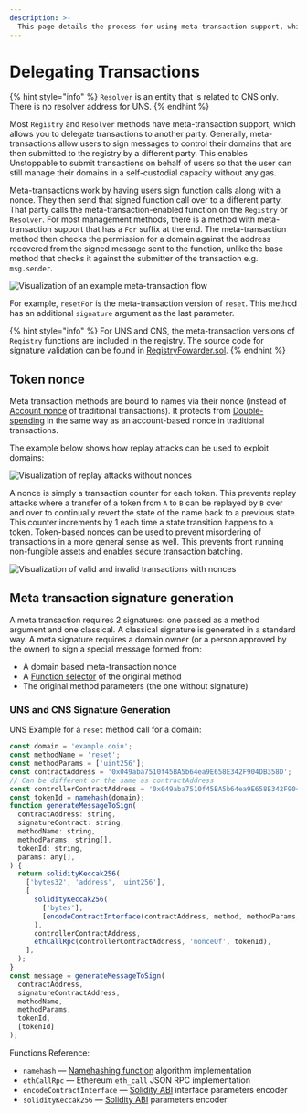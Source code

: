 ```yaml
---
description: >-
  This page details the process for using meta-transaction support, which allows users to delegate transactions to another party.
---
```


# Delegating Transactions

{% hint style="info" %}
`Resolver` is an entity that is related to CNS only. There is no resolver address for UNS.
{% endhint %}

Most `Registry` and `Resolver` methods have meta-transaction support, which allows you to delegate transactions to another party. Generally, meta-transactions allow users to sign messages to control their domains that are then submitted to the registry by a different party. This enables Unstoppable to submit transactions on behalf of users so that the user can still manage their domains in a self-custodial capacity without any gas.

Meta-transactions work by having users sign function calls along with a nonce. They then send that signed function call over to a different party. That party calls the meta-transaction-enabled function on the `Registry` or `Resolver`. For most management methods, there is a method with meta-transaction support that has a `For` suffix at the end. The meta-transaction method then checks the permission for a domain against the address recovered from the signed message sent to the function, unlike the base method that checks it against the submitter of the transaction e.g. `msg.sender`.

![Visualization of an example meta-transaction flow](<../../images/Meta-Transaction (2) (1) (1) (2).svg>)

For example, `resetFor` is the meta-transaction version of `reset`. This method has an additional `signature` argument as the last parameter.

{% hint style="info" %}
For UNS and CNS, the meta-transaction versions of `Registry`  functions are included in the registry. The source code for signature validation can be found in [RegistryFowarder.sol](https://github.com/unstoppabledomains/uns/blob/main/contracts/metatx/RegistryForwarder.sol).
{% endhint %}

## Token nonce

Meta transaction methods are bound to names via their nonce (instead of [Account nonce](https://ethereum.stackexchange.com/questions/27432/what-is-nonce-in-ethereum-how-does-it-prevent-double-spending) of traditional transactions). It protects from [Double-spending](https://en.wikipedia.org/wiki/Double-spending) in the same way as an account-based nonce in traditional transactions.

The example below shows how replay attacks can be used to exploit domains:

![Visualization of replay attacks without nonces](<../../images/Without-Nonces (4) (4) (2) (3) (3).svg>)

A nonce is simply a transaction counter for each token. This prevents replay attacks where a transfer of a token from `A` to `B` can be replayed by `B` over and over to continually revert the state of the name back to a previous state. This counter increments by 1 each time a state transition happens to a token. Token-based nonces can be used to prevent misordering of transactions in a more general sense as well. This prevents front running non-fungible assets and enables secure transaction batching.

![Visualization of valid and invalid transactions with nonces](<../../images/Nonces (4) (4) (2) (3) (3).svg>)

## Meta transaction signature generation

A meta transaction requires 2 signatures: one passed as a method argument and one classical. A classical signature is generated in a standard way. A meta signature requires a domain owner (or a person approved by the owner) to sign a special message formed from:

* A domain based meta-transaction nonce
* A [Function selector](https://solidity.readthedocs.io/en/v0.7.0/abi-spec.html#function-selector) of the original method
* The original method parameters (the one without signature)

### UNS and CNS Signature Generation

UNS Example for a `reset` method call for a domain:

```javascript
const domain = 'example.coin';
const methodName = 'reset';
const methodParams = ['uint256'];
const contractAddress = '0x049aba7510f45BA5b64ea9E658E342F904DB358D';
// Can be different or the same as contractAddress
const controllerContractAddress = '0x049aba7510f45BA5b64ea9E658E342F904DB358D';
const tokenId = namehash(domain);
function generateMessageToSign(
  contractAddress: string,
  signatureContract: string,
  methodName: string,
  methodParams: string[],
  tokenId: string,
  params: any[],
) {
  return solidityKeccak256(
    ['bytes32', 'address', 'uint256'],
    [
      solidityKeccak256(
        ['bytes'],
        [encodeContractInterface(contractAddress, method, methodParams, params)],
      ),
      controllerContractAddress,
      ethCallRpc(controllerContractAddress, 'nonceOf', tokenId),
    ],
  );
}
const message = generateMessageToSign(
  contractAddress,
  signatureContractAddress,
  methodName,
  methodParams,
  tokenId,
  [tokenId]
);
```

Functions Reference:

* `namehash` — [Namehashing function](../domain-registry-essentials/namehashing.md) algorithm implementation
* `ethCallRpc` — Ethereum `eth_call` JSON RPC implementation
* `encodeContractInterface` — [Solidity ABI](https://solidity.readthedocs.io/en/v0.7.0/abi-spec.html#argument-encoding) interface parameters encoder
* `solidityKeccak256` — [Solidity ABI](https://solidity.readthedocs.io/en/v0.7.0/abi-spec.html#argument-encoding) parameters encoder
